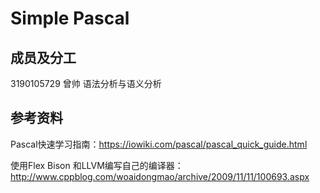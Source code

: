 # Simple Pascal

## 成员及分工
3190105729 曾帅 语法分析与语义分析

## 参考资料
Pascal快速学习指南：https://iowiki.com/pascal/pascal_quick_guide.html

使用Flex Bison 和LLVM编写自己的编译器：http://www.cppblog.com/woaidongmao/archive/2009/11/11/100693.aspx